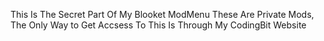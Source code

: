 This Is The Secret Part Of My Blooket ModMenu 
These Are Private Mods, The Only Way to Get Accsess To This Is Through My CodingBit Website 
